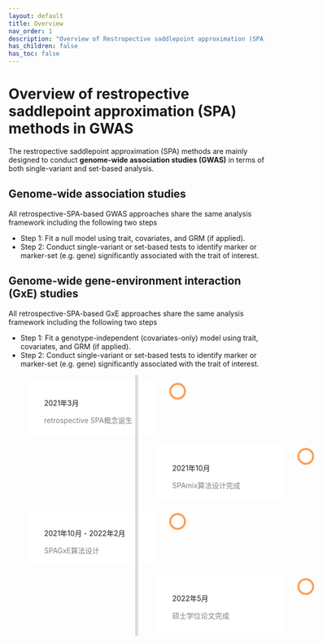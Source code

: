 ```yaml
---
layout: default
title: Overview
nav_order: 1
description: "Overview of Restropective saddlepoint approximation (SPA) methods in GWAS."
has_children: false
has_toc: false
---
```


# Overview of restropective saddlepoint approximation (SPA) methods in GWAS

The restropective saddlepoint approximation (SPA) methods are mainly designed to conduct **genome-wide association studies (GWAS)** in terms of both single-variant and set-based analysis. 

## Genome-wide association studies

All retrospective-SPA-based GWAS approaches share the same analysis framework including the following two steps

- Step 1: Fit a null model using trait, covariates, and GRM (if applied).
- Step 2: Conduct single-variant or set-based tests to identify marker or marker-set (e.g. gene) significantly associated with the trait of interest.


##  Genome-wide gene-environment interaction (GxE) studies

All retrospective-SPA-based GxE approaches share the same analysis framework including the following two steps

- Step 1: Fit a genotype-independent (covariates-only) model using trait, covariates, and GRM (if applied).
- Step 2: Conduct single-variant or set-based tests to identify marker or marker-set (e.g. gene) significantly associated with the trait of interest.



<!DOCTYPE html>
<html lang="zh-CN">
<head>
    <meta charset="UTF-8">
    <meta name="viewport" content="width=device-width, initial-scale=1.0">
    <title>时间轴示例</title>
    <style>
        .timeline {
            position: relative;
            max-width: 600px;
            margin: 0 auto;
        }
        .timeline::after {
            content: '';
            position: absolute;
            width: 6px;
            background-color: #ddd;
            top: 0;
            bottom: 0;
            left: 50%;
            margin-left: -3px;
        }
        .container {
            padding: 10px 40px;
            position: relative;
            background-color: inherit;
            width: 50%;
        }
        .container::after {
            content: '';
            position: absolute;
            width: 25px;
            height: 25px;
            right: -17px;
            background-color: white;
            border: 4px solid #FF9F55;
            top: 15px;
            border-radius: 50%;
            z-index: 1;
        }
        .left { left: 0; }
        .right { left: 50%; }
        .content {
            padding: 20px 30px;
            background-color: #fff;
            position: relative;
            border-radius: 6px;
        }
        .time { display: block; color: grey; }
    </style>
</head>
<body>
    <div class="timeline">
        <div class="container left">
            <div class="content">
                <p>2021年3月</p>
                <span class="time">retrospective SPA概念诞生</span>
            </div>
        </div>
        <div class="container right">
            <div class="content">
                <p>2021年10月</p>
                <span class="time">SPAmix算法设计完成</span>
            </div>
        </div>
        <div class="container left">
            <div class="content">
                <p>2021年10月 - 2022年2月</p>
                <span class="time">SPAGxE算法设计</span>
            </div>
        </div>
        <div class="container right">
            <div class="content">
                <p>2022年5月</p>
                <span class="time">硕士学位论文完成</span>
            </div>
        </div>
    </div>
</body>
</html>
